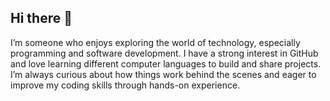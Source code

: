 ## Hi there 👋

I’m someone who enjoys exploring the world of technology, especially programming and software development. 
I have a strong interest in GitHub and love learning different computer languages to build and share projects. 
I’m always curious about how things work behind the scenes and eager to improve my coding skills through hands-on experience.

<!--
**jherzog002/jherzog002** is a ✨ _special_ ✨ repository because its `README.md` (this file) appears on your GitHub profile.

Here are some ideas to get you started:

- 🔭 I’m currently working on ...
- 🌱 I’m currently learning ...
- 👯 I’m looking to collaborate on ...
- 🤔 I’m looking for help with ...
- 💬 Ask me about ...
- 📫 How to reach me: ...
- 😄 Pronouns: ...
- ⚡ Fun fact: ...
-->

